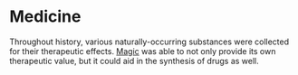 # Medicine

<meta property="og:description" content="Throughout history, various naturally-occurring substances were collected for their therapeutic effects. Magic was able to not only provide its own therapeutic value, but it could aid in the synthesis of drugs as well.">

Throughout history, various naturally-occurring substances were collected for their therapeutic effects. [Magic](../../magic.md) was able to not only provide its own therapeutic value, but it could aid in the synthesis of drugs as well.